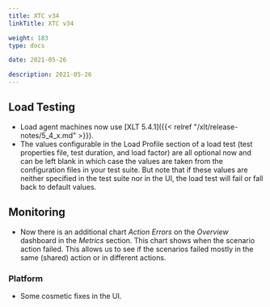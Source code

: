 ```yaml
---
title: XTC v34
linkTitle: XTC v34

weight: 183
type: docs

date: 2021-05-26

description: 2021-05-26
---
```


## Load Testing

- Load agent machines now use [XLT 5.4.1]({{< relref "/xlt/release-notes/5_4_x.md" >}}).
- The values configurable in the Load Profile section of a load test (test properties file, test duration, and load factor) are all optional now and can be left blank in which case the values are taken from the configuration files in your test suite. But note that if these values are neither specified in the test suite nor in the UI, the load test will fail or fall back to default values.

## Monitoring

- Now there is an additional chart _Action Errors_ on the _Overview_ dashboard in the _Metrics_ section. This chart shows when the scenario action failed. This allows us to see if the scenarios failed mostly in the same (shared) action or in different actions.

### Platform

- Some cosmetic fixes in the UI.
